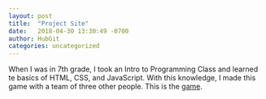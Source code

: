 ```yaml
---
layout: post
title:  "Project Site"
date:   2018-04-30 13:30:49 -0700
author: HubGit
categories: uncategorized
---
```

When I was in 7th grade, I took an Intro to Programming Class and learned te basics of HTML, CSS, and JavaScript. With this knowledge, I made this game with a team of three other people. This is the [game][url].

[url]: /website/

